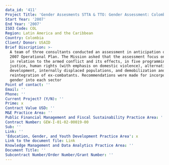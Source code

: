 ```yaml
---
data_id: '411'
Project Title: 'Gender Assesments STTA & TTO: Gender Assessment: Colombia (TDY 66)'
Start Year: '2007'
End Year: '2007'
ISO3 Code: COL
Region: Latin America and the Caribbean
Country: Colombia
Client/ Donor: USAID
Brief Discription: >-
  A team of three consultants conducted an assessment in anticipation of the
  2007 Operational Plan. The Mission asked that the assessment focus on gender
  in relation to the armed conflict and its effects, in five programming areas:
  justice, human rights (with emphasis on domestic violence), alternative
  development, internally displaced populations, and demobilization and
  reintegration of ex-combatants. Recommendations were made for incorporating
  gender into each sector
Point of contact: ''
Email: ''
Phone: ''
Current Project? (Y/N): ''
Prime: x
Contract Value USD: ''
M&E Practice Area: ''
Public Financial Management and Fiscal Sustainability Practice Area: ''
Contract Number: GEW-I-01-02-00019-00
Sub: ''
Link: ''
'Education, Gender, and Youth Development Practice Area': x
Link to the document file: Link
Knowledge Management and Data Analytics Practice Area: ''
Document Title: ''
Subcontract Number/Order Number/Grant Number: ''
---
```

